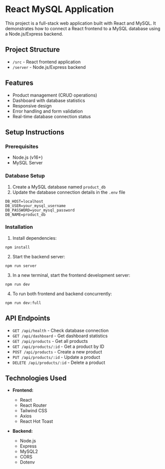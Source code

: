 # React MySQL Application

This project is a full-stack web application built with React and MySQL. It demonstrates how to connect a React frontend to a MySQL database using a Node.js/Express backend.

## Project Structure

- `/src` - React frontend application
- `/server` - Node.js/Express backend

## Features

- Product management (CRUD operations)
- Dashboard with database statistics
- Responsive design
- Error handling and form validation
- Real-time database connection status

## Setup Instructions

### Prerequisites

- Node.js (v16+)
- MySQL Server

### Database Setup

1. Create a MySQL database named `product_db`
2. Update the database connection details in the `.env` file

```
DB_HOST=localhost
DB_USER=your_mysql_username
DB_PASSWORD=your_mysql_password
DB_NAME=product_db
```

### Installation

1. Install dependencies:

```
npm install
```

2. Start the backend server:

```
npm run server
```

3. In a new terminal, start the frontend development server:

```
npm run dev
```

4. To run both frontend and backend concurrently:

```
npm run dev:full
```

## API Endpoints

- `GET /api/health` - Check database connection
- `GET /api/dashboard` - Get dashboard statistics
- `GET /api/products` - Get all products
- `GET /api/products/:id` - Get a product by ID
- `POST /api/products` - Create a new product
- `PUT /api/products/:id` - Update a product
- `DELETE /api/products/:id` - Delete a product

## Technologies Used

- **Frontend:**
  - React
  - React Router
  - Tailwind CSS
  - Axios
  - React Hot Toast

- **Backend:**
  - Node.js
  - Express
  - MySQL2
  - CORS
  - Dotenv